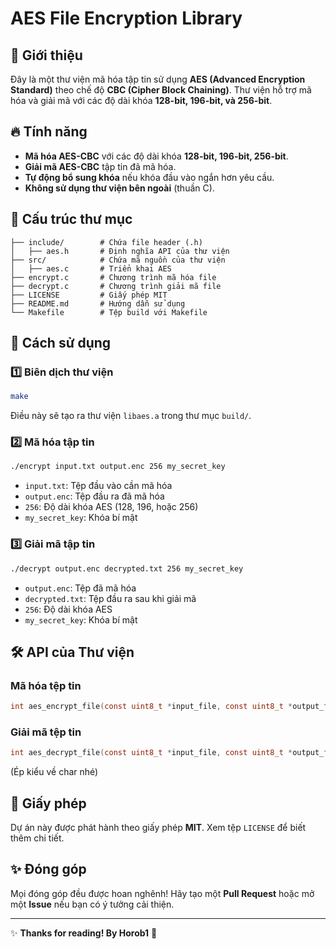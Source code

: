 # AES File Encryption Library

## 📌 Giới thiệu
Đây là một thư viện mã hóa tập tin sử dụng **AES (Advanced Encryption Standard)** theo chế độ **CBC (Cipher Block Chaining)**. Thư viện hỗ trợ mã hóa và giải mã với các độ dài khóa **128-bit, 196-bit, và 256-bit**.

## 🔥 Tính năng
- **Mã hóa AES-CBC** với các độ dài khóa **128-bit, 196-bit, 256-bit**.
- **Giải mã AES-CBC** tập tin đã mã hóa.
- **Tự động bổ sung khóa** nếu khóa đầu vào ngắn hơn yêu cầu.
- **Không sử dụng thư viện bên ngoài** (thuần C).

## 📂 Cấu trúc thư mục
```
├── include/        # Chứa file header (.h)
│   ├── aes.h       # Định nghĩa API của thư viện
├── src/            # Chứa mã nguồn của thư viện
│   ├── aes.c       # Triển khai AES
├── encrypt.c       # Chương trình mã hóa file
├── decrypt.c       # Chương trình giải mã file
├── LICENSE         # Giấy phép MIT
├── README.md       # Hướng dẫn sử dụng
└── Makefile        # Tệp build với Makefile
```

## 🚀 Cách sử dụng
### 1️⃣ Biên dịch thư viện
```sh
make
```
Điều này sẽ tạo ra thư viện `libaes.a` trong thư mục `build/`.

### 2️⃣ Mã hóa tập tin
```sh
./encrypt input.txt output.enc 256 my_secret_key
```
- `input.txt`: Tệp đầu vào cần mã hóa
- `output.enc`: Tệp đầu ra đã mã hóa
- `256`: Độ dài khóa AES (128, 196, hoặc 256)
- `my_secret_key`: Khóa bí mật

### 3️⃣ Giải mã tập tin
```sh
./decrypt output.enc decrypted.txt 256 my_secret_key
```
- `output.enc`: Tệp đã mã hóa
- `decrypted.txt`: Tệp đầu ra sau khi giải mã
- `256`: Độ dài khóa AES
- `my_secret_key`: Khóa bí mật

## 🛠️ API của Thư viện
### Mã hóa tệp tin
```c
int aes_encrypt_file(const uint8_t *input_file, const uint8_t *output_file, const uint8_t *key, AESKeyLength key_size);

```
### Giải mã tệp tin
```c
int aes_decrypt_file(const uint8_t *input_file, const uint8_t *output_file, const uint8_t *key, AESKeyLength key_size);
```
(Ép kiểu về char nhé)
## 📝 Giấy phép
Dự án này được phát hành theo giấy phép **MIT**. Xem tệp `LICENSE` để biết thêm chi tiết.

## ✨ Đóng góp
Mọi đóng góp đều được hoan nghênh! Hãy tạo một **Pull Request** hoặc mở một **Issue** nếu bạn có ý tưởng cải thiện.

---
✨ **Thanks for reading! By Horob1** 🔐

